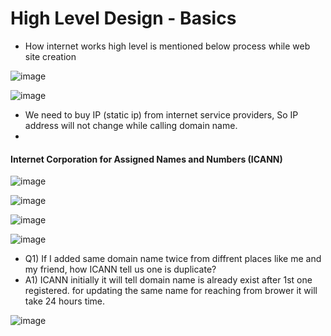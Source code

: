 # High Level Design - Basics

* How internet works high level is mentioned below process while web site creation

![image](https://github.com/user-attachments/assets/8af3eec6-942c-40fd-99fd-80aac8751fb4)


![image](https://github.com/user-attachments/assets/e7a61ce1-4414-4aa8-856b-b7b12566b3a4)


* We need to buy IP (static ip) from internet service providers, So IP address will not change while calling domain name.
* 
#### Internet Corporation for Assigned Names and Numbers (ICANN)

![image](https://github.com/user-attachments/assets/50124c06-caee-4162-a7ed-d034212623bb)

![image](https://github.com/user-attachments/assets/86880d4b-8b39-43a0-92f3-451fe197e265)

![image](https://github.com/user-attachments/assets/1bdac761-bb3d-485b-add3-5e432da29b11)


![image](https://github.com/user-attachments/assets/72fe83eb-8345-49d8-b035-122277590cf7)

* Q1) If I added same domain name twice from diffrent places like me and my friend, how ICANN tell us one is duplicate?
* A1) ICANN initially it will tell domain name is already exist after 1st one registered. for updating the same name for reaching from brower it will take 24 hours time.
  
![image](https://github.com/user-attachments/assets/5b77e508-9eb3-48c5-b396-1d73d5512bd3)
